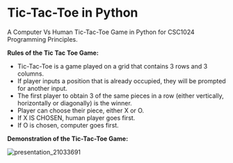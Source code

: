 # Tic-Tac-Toe in Python
A Computer Vs Human Tic-Tac-Toe Game in Python for CSC1024 Programming Principles. 

**Rules of the Tic Tac Toe Game:**
- Tic-Tac-Toe is a game played on a grid that contains 3 rows and 3 columns.
- If player inputs a position that is already occupied, they will be prompted for another input.
- The first player to obtain 3 of the same pieces in a row (either vertically, horizontally or diagonally) is the winner.
- Player can choose their piece, either X or O.
- If X IS CHOSEN, human player goes first.
- If O is chosen, computer goes first.
  
**Demonstration of the Tic-Tac-Toe Game:**

![presentation_21033691](https://github.com/user-attachments/assets/7f3b2279-3ac7-441c-a29f-29510492922d)

